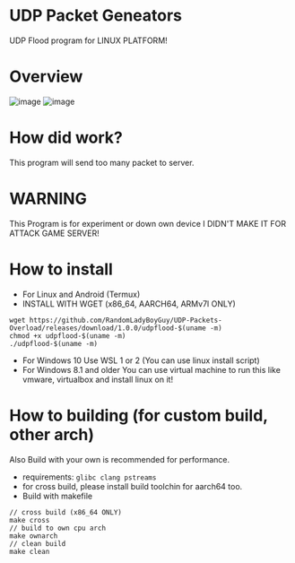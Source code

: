 # UDP Packet Geneators
UDP Flood program for LINUX PLATFORM!
# Overview
![image](https://user-images.githubusercontent.com/108812246/212614784-cdba5fae-f1da-49fe-b9e6-7a94a2be7493.png)
![image](https://user-images.githubusercontent.com/108812246/212615094-57dc9b00-7f86-43ca-a4bf-d18601f32dbb.png)
# How did work?
This program will send too many packet to server.
# WARNING
This Program is for experiment or down own device I DIDN'T MAKE IT FOR ATTACK GAME SERVER!
# How to install
* For Linux and Android (Termux)
* INSTALL WITH WGET (x86_64, AARCH64, ARMv7l ONLY)
```
wget https://github.com/RandomLadyBoyGuy/UDP-Packets-Overload/releases/download/1.0.0/udpflood-$(uname -m)
chmod +x udpflood-$(uname -m)
./udpflood-$(uname -m)
```
* For Windows 10
Use WSL 1 or 2 (You can use linux install script)
* For Windows 8.1 and older
You can use virtual machine to run this like vmware, virtualbox and install linux on it!
# How to building (for custom build, other arch)
Also Build with your own is recommended for performance.
* requirements: ```glibc clang pstreams```
* for cross build, please install build toolchin for aarch64 too.
* Build with makefile
```
// cross build (x86_64 ONLY)
make cross
// build to own cpu arch
make ownarch
// clean build
make clean
```

